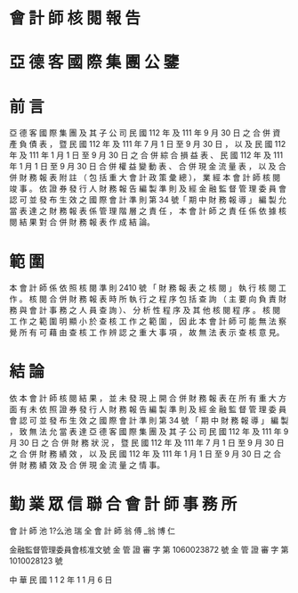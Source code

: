 # 會 計 師 核 閱 報 告

# 亞 德 客 國 際 集 團 公 鑒

# 前      言

亞 德 客 國 際 集 團 及 其 子 公 司 民 國 112 年 及 111 年 9 月 30 日 之 合 併 資 產 負 債 表 ， 暨 民 國 112 年 及 111 年 7 月 1 日 至 9 月 30 日 ， 以 及 民 國 112 年 及 111 年 1 月 1 日 至 9 月 30 日 之 合 併 綜 合 損 益 表 、 民 國 112 年 及 111 年 1 月 1 日 至 9 月 30 日 合 併 權 益 變 動 表 、 合 併 現 金 流 量 表 ， 以 及 合 併 財 務 報 表 附 註 （ 包 括 重 大 會 計 政 策 彙 總 ）， 業 經 本 會 計 師 核 閱 竣 事 。 依 證 券 發 行 人 財 務 報 告 編 製 準 則 及 經 金 融 監 督 管 理 委 員 會 認 可 並 發 布 生 效 之 國 際 會 計 準 則 第 34 號「 期 中 財 務 報 導 」 編 製 允 當 表 達 之 財 務 報 表 係 管 理 階 層 之 責 任 ， 本 會 計 師 之 責 任 係 依 據 核 閱 結 果 對 合 併 財 務 報 表 作 成 結 論。

# 範      圍

本 會 計 師 係 依 照 核 閱 準 則 2410 號 「 財 務 報 表 之 核 閱 」 執 行 核 閱 工 作 。 核 閱 合 併 財 務 報 表 時 所 執 行 之 程 序 包 括 查 詢 （ 主 要 向 負 責 財 務 與 會 計 事 務 之 人 員 查 詢 ）、 分 析 性 程 序 及 其 他 核 閱 程 序 。 核 閱 工 作 之 範 圍 明 顯 小 於 查 核 工 作 之 範 圍 ， 因 此 本 會 計 師 可 能 無 法 察 覺 所 有 可 藉 由 查 核 工 作 辨 認 之 重 大 事 項 ， 故 無 法 表 示 查 核 意 見。

# 結      論

依 本 會 計 師 核 閱 結 果 ， 並 未 發 現 上 開 合 併 財 務 報 表 在 所 有 重 大 方 面 有 未 依 照 證 券 發 行 人 財 務 報 告 編 製 準 則 及 經 金 融 監 督 管 理 委 員 會 認 可 並 發 布 生 效 之 國 際 會 計 準 則 第 34 號 「 期 中 財 務 報 導 」 編 製 ， 致 無 法 允 當 表 達 亞 德 客 國 際 集 團 及 其 子 公 司 民 國 112 年 及 111 年 9 月 30 日 之 合 併 財 務 狀 況 ， 暨 民 國 112 年 及 111 年 7 月 1 日 至 9 月 30 日 之 合 併 財 務 績 效 ， 以 及 民 國 112 年 及 111 年 1 月 1 日 至 9 月 30 日 之 合 併 財 務 績 效 及 合 併 現 金 流 量 之 情 事。

# 勤 業 眾 信 聯 合 會 計 師 事 務 所

會 計 師 池 1?么池 瑞 全 會 計 師 翁 傅 _翁 博 仁

金融監督管理委員會核准文號 金 管 證 審 字 第 1060023872 號 金 管 證 審 字 第 1010028123 號

中 華 民 國 1 1 2 年 1 1 月 6 日